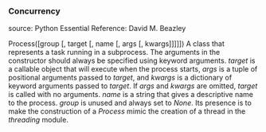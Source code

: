 ### Concurrency

source: Python Essential Reference: David M. Beazley

Process([group [, target [, name [, args [, kwargs]]]]])
A class that represents a task running in a subprocess. The arguments in the constructor should always be specified using keyword arguments. *target* is a callable object that will execute when the process starts, *args* is a tuple of positional arguments passed to *target*, and *kwargs* is a dictionary of keyword arguments passed to *target*. If *args* and *kwargs* are omitted, *target* is called with no arguments. *name* is a string that gives a descriptive name to the process. *group* is unused and always set to *None*. Its presence is to make the construction of  a *Process* mimic the creation of a thread in the *threading* module.
